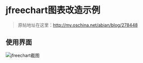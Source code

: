 # jfreechart图表改造示例


>原帖地址在这里：http://my.oschina.net/abian/blog/278448     

## 使用界面

![jfreechart截图](https://lh3.googleusercontent.com/-ADzQy83FGv0/VBl7UWlv_II/AAAAAAAAAvQ/fQ9xryT1FJ4/w954-h596-no/Screen%2BShot%2B2014-09-17%2Bat%2B7.52.30%2BPM.png)


